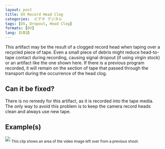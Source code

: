 ```yaml
---
layout: post
title: DV Record Head Clog
categories:  ビデオ デジタル
tags: [DV, Dropout, Head Clog]
formats: [DV]
lang: 日本語
---
```


This artifact may be the result of a clogged record head when taping over a recycled piece of tape. Even a small piece of debris might reduce head-to-tape contact during recording, causing signal dropout (if using virgin stock) or an artifact like the one shown here. If there is a previous program recorded, it will remain on the section of tape that passed through the transport during the occurrence of the head clog.

## Can it be fixed?

There is no remedy for this artifact, as it is recorded into the tape media. The only way to avoid this problem is to keep the camera record heads clean and always use new tape.

## Example(s)

<img src="{{ site.baseurl }}/images/DV_Bad_Overwrite_Flat.jpg">
<sub>This clip shows an area of the video image left over from a previous shoot.</sub>

